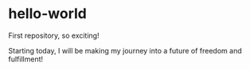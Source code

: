 # hello-world
First repository, so exciting!

Starting today, I will be making my journey into a future of freedom and fulfillment!
